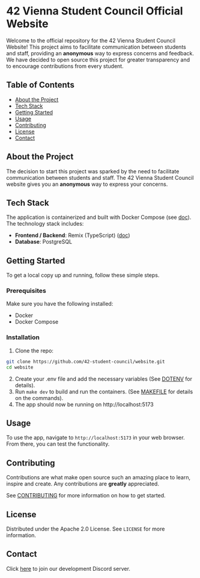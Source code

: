 # 42 Vienna Student Council Official Website

Welcome to the official repository for the 42 Vienna Student Council Website! This project aims to facilitate communication between students and staff, providing an **anonymous** way to express concerns and feedback.
We have decided to open source this project for greater transparency and to encourage contributions from every student.

## Table of Contents
- [About the Project](#about-the-project)
- [Tech Stack](#tech-stack)
- [Getting Started](#getting-started)
- [Usage](#usage)
- [Contributing](#contributing)
- [License](#license)
- [Contact](#contact)

## About the Project

The decision to start this project was sparked by the need to facilitate communication between students and staff. The 42 Vienna Student Council website gives you an **anonymous** way to express your concerns.

## Tech Stack

The application is containerized and built with Docker Compose (see [doc](.github/docs/DOCKER.MD)). The technology stack includes:

- **Frontend / Backend**: Remix (TypeScript) ([doc](.github/docs/REMIX.MD))
- **Database**: PostgreSQL

## Getting Started

To get a local copy up and running, follow these simple steps.

### Prerequisites

Make sure you have the following installed:
- Docker
- Docker Compose

### Installation

1. Clone the repo:
```sh
git clone https://github.com/42-student-council/website.git
cd website
```
2. Create your .env file and add the necessary variables (See [DOTENV](.github/docs/DOTENV.md) for details).
3. Run `make dev` to build and run the containers. (See [MAKEFILE](.github/docs/MAKEFILE.md) for details on the commands).
4. The app should now be running on http://localhost:5173

## Usage

To use the app, navigate to `http://localhost:5173` in your web browser. From there, you can test the functionality.

## Contributing

Contributions are what make open source such an amazing place to learn, inspire and create. Any contributions are **greatly** appreciated.

See [CONTRIBUTING](.github/CONTRIBUTING.md) for more information on how to get started.

## License

Distributed under the Apache 2.0 License. See `LICENSE` for more information.

## Contact

Click [here](https://discord.gg/YP5sM98x8D) to join our development Discord server.
